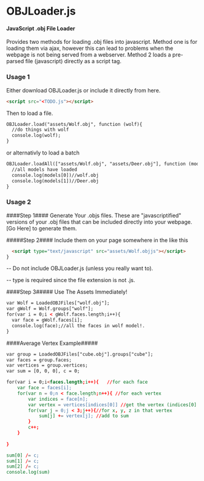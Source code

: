 OBJLoader.js
========

#### JavaScript .obj File Loader ####

Provides two methods for loading .obj files into javascript. Method one is for loading
them via ajax, however this can lead to problems when the webpage is not being served from a webserver. 
Method 2 loads a pre-parsed file (javascript) directly as a script tag. 


### Usage 1 ###
Either download OBJLoader.js or include it directly from here. 

```html
<script src="<TODO.js"></script>
```

Then to load a file. 
```html
OBJLoader.load("assets/Wolf.obj", function (wolf){
  //do things with wolf
  console.log(wolf);
}
```
or alternativly to load a batch
```html
OBJLoader.loadAll(["assets/Wolf.obj", "assets/Deer.obj"], function (models){
  //all models have loaded
  console.log(models[0])//wolf.obj
  console.log(models[1])//Deer.obj
}
```
### Usage 2 ###

####Step 1####
Generate Your .objs files. These are "javascriptified" versions of your .obj
files that can be included directly into your webpage. 
[Go Here] to generate them.

#####Step 2####
Include them on your page somewhere in the <head> like this 
```html
  <script type="text/javascript" src="assets/Wolf.objjs"></script>
}
```
-- Do not include OBJLoader.js (unless you really want to).


-- type is required since the file extension is not .js. 

####Step 3#####
Use The Assets Immediately!
```html
var Wolf = LoadedOBJFiles["wolf.obj"];
var gWolf = Wolf.groups["wolf"];
for(var i = 0;i < gWolf.faces.length;i++){
  var face = gWolf.faces[i];
  console.log(face);//all the faces in wolf model!. 
}
```
 
 ####Average Vertex Example#####
```html
var group = LoadedOBJFiles["cube.obj"].groups["cube"];
var faces = group.faces;
var vertices = group.vertices;
var sum = [0, 0, 0], c = 0;

for(var i = 0;i<faces.length;i++){   //for each face
    var face = faces[i];
    for(var n = 0;n < face.length;n++){ //for each vertex
        var indices = face[n];
        var vertex = vertices[indices[0]] //get the vertex (indices[0] is position index)
        for(var j = 0;j < 3;j++){//for x, y, z in that vertex
            sum[j] += vertex[j]; //add to sum
        }
        c++;
    }
     
}

sum[0] /= c;
sum[1] /= c;
sum[2] /= c;
console.log(sum)
```



